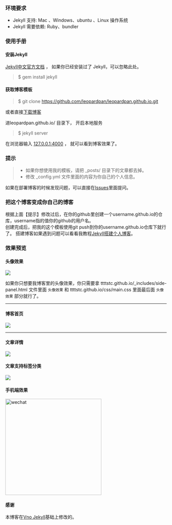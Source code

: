 



### 环境要求

* Jekyll 支持: Mac 、Windows、ubuntu 、Linux 操作系统                     
* Jekyll 需要依赖: Ruby、bundler

### 使用手册






#### 安装Jekyll

[Jekyll中文官方文档](http://jekyll.bootcss.com/) ， 如果你已经安装过了 Jekyll，可以忽略此处。

> $ gem install jekyll

#### 获取博客模板

> $ git clone https://github.com/leopardpan/leopardpan.github.io.git

或者直接[下载博客](https://github.com/leopardpan/leopardpan.github.io/archive/master.zip)   

进leopardpan.github.io/ 目录下， 开启本地服务 

> $ jekyll server

在浏览器输入 [127.0.0.1:4000](127.0.0.1:4000) ， 就可以看到博客效果了。


### 提示

>* 如果你想使用我的模板，请把 _posts/ 目录下的文章都去掉。
>* 修改 _config.yml 文件里面的内容为你自己的个人信息。

如果在部署博客的时候发现问题，可以直接在[Issues](https://github.com/leopardpan/leopardpan.github.io/issues)里面提问。        


### 把这个博客变成你自己的博客

根据上面【提示】修改过后，在你的github里创建一个username.github.io的仓库，username指的值你的github的用户名。      
创建完成后，把我的这个模板使用git push到你的username.github.io仓库下就行了。
搭建博客如果遇到问题可以看看我教程[Jekyll搭建个人博客](http://leopardpan.cn/2016/10/jekyll_tutorials1/)。




### 效果预览

#### 头像效果

![](http://ttttstc.github.io/images/readme/icon.gif)

如果你只想要我博客里的头像效果，你只需要拿 ttttstc.github.io/_includes/side-panel.html 文件里面 `头像效果` 和 ttttstc.github.io/css/main.css 里面最后面 `头像效果` 部分就行了。


***

#### 博客首页   

![](http://ttttstc.github.io//images/readme/img4.png)   

***  


#### 文章详情   

![](http://ttttstc.github.io/images/readme/img1.png)


#### 文章支持标签分类 

![](http://ttttstc.github.io/images/readme/img2.png)

#### 手机端效果

<img width="300" src="http://leopardpan.github.io/images/readme/img5.png" alt="wechat">

#### 感谢   

本博客在[Vno Jekyll](https://github.com/onevcat/vno-jekyll)基础上修改的。  
